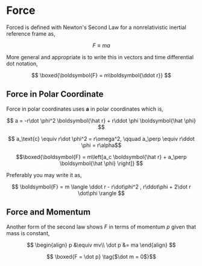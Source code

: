 #  Force

Forced is defined with Newton's Second Law for a nonrelativistic inertial reference frame as,

$$F \equiv ma$$

More general and appropriate is to write this in vectors and time differential dot notation,

$$ \boxed{\boldsymbol{F} = m\boldsymbol{\ddot r}} $$

## Force in Polar Coordinate

Force in polar coordinates uses $\boldsymbol{a}$ in polar coordinates which is,

$$ a = -r\dot \phi^2 \boldsymbol{\hat r} + r\ddot \phi \boldsymbol{\hat \phi} $$

$$ a_\text{c} \equiv r\dot \phi^2 = r\omega^2, \qquad  a_\perp \equiv r\ddot \phi = r\alpha$$

$$\boxed{\boldsymbol{F} = m\left[a_c \boldsymbol{\hat r} + a_\perp \boldsymbol{\hat \phi} \right]} $$

Preferably you may write it as,

$$ \boldsymbol{F} = m \langle \ddot r - r\dot\phi^2 , r\ddot\phi + 2\dot r \dot\phi \rangle $$

## Force and Momentum

Another form of the second law shows $F$ in terms of momentum $p$ given that mass is constant,

$$
\begin{align}
    p &\equiv mv\\
    \dot p &= ma
\end{align}
$$

$$ \boxed{F = \dot p} \tag{$\dot m = 0$}$$
